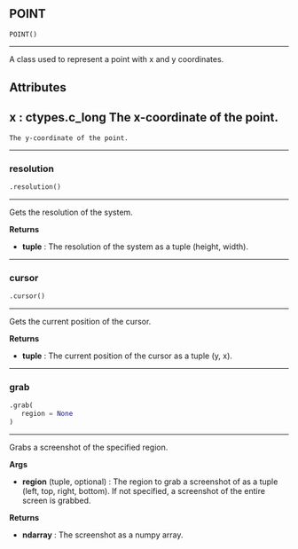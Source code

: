 #


## POINT
```python 
POINT()
```


---
A class used to represent a point with x and y coordinates.

Attributes
----------
x : ctypes.c_long
The x-coordinate of the point.
---
    The y-coordinate of the point.

----


### resolution
```python
.resolution()
```

---
Gets the resolution of the system.


**Returns**

* **tuple**  : The resolution of the system as a tuple (height, width).


----


### cursor
```python
.cursor()
```

---
Gets the current position of the cursor.


**Returns**

* **tuple**  : The current position of the cursor as a tuple (y, x).


----


### grab
```python
.grab(
   region = None
)
```

---
Grabs a screenshot of the specified region.


**Args**

* **region** (tuple, optional) : The region to grab a screenshot of as a tuple (left, top, right, bottom). If not specified, a screenshot of the entire screen is grabbed.


**Returns**

* **ndarray**  : The screenshot as a numpy array.

